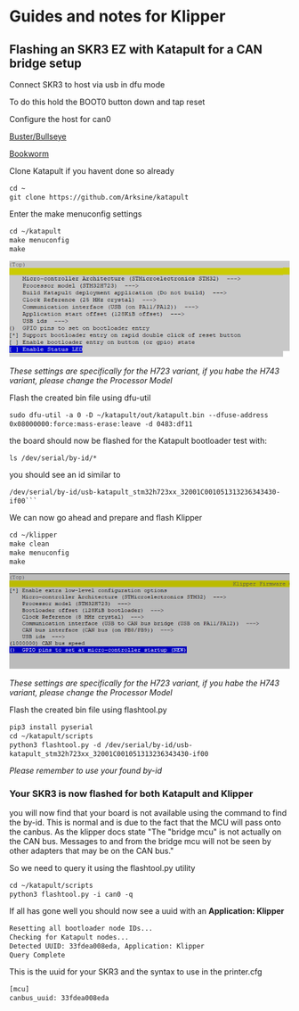 # Guides and notes for Klipper 
## Flashing an SKR3 EZ with Katapult for a CAN bridge setup


Connect SKR3 to host via usb in dfu mode

To do this hold the BOOT0 button down and tap reset

Configure the host for can0

[Buster/Bullseye](RPIOSCAN0.md)

[Bookworm](Pi5CAN0.md)

Clone Katapult if you havent done so already

```
cd ~
git clone https://github.com/Arksine/katapult
```
Enter the make menuconfig settings
```
cd ~/katapult
make menuconfig
make
```
![katapult_flash_settings](/files/KoctopusFlash.png)

_These settings are specifically for the H723 variant, if you habe
the H743 variant, please change the Processor Model_

Flash the created bin file using dfu-util

```
sudo dfu-util -a 0 -D ~/katapult/out/katapult.bin --dfuse-address 0x08000000:force:mass-erase:leave -d 0483:df11
```

the board should now be flashed for the Katapult bootloader
test with:
```
ls /dev/serial/by-id/*
```
you should see an id similar to 
```
/dev/serial/by-id/usb-katapult_stm32h723xx_32001C001051313236343430-if00```
```

We can now go ahead and prepare and flash Klipper

```
cd ~/klipper
make clean
make menuconfig
make
```
![klipper_flash_settings](/files/SKR3EZKlipperFlash.png)

_These settings are specifically for the H723 variant, if you habe
the H743 variant, please change the Processor Model_

Flash the created bin file using flashtool.py

```
pip3 install pyserial
cd ~/katapult/scripts
python3 flashtool.py -d /dev/serial/by-id/usb-katapult_stm32h723xx_32001C001051313236343430-if00
```
_Please remember to use your found by-id_

### Your SKR3 is now flashed for both Katapult and Klipper

you will now find that your board is not available using the command
to find the by-id. This is normal and is due to the fact that the MCU 
will pass onto the canbus. As the klipper docs state "The "bridge mcu" 
is not actually on the CAN bus. Messages to and from the bridge mcu 
will not be seen by other adapters that may be on the CAN bus."

So we need to query it using the flashtool.py utility

```
cd ~/katapult/scripts
python3 flashtool.py -i can0 -q
```

If all has gone well you should now see a uuid with an **Application: Klipper**
```
Resetting all bootloader node IDs...
Checking for Katapult nodes...
Detected UUID: 33fdea008eda, Application: Klipper
Query Complete
```
This is the uuid for your SKR3 and the syntax to use in the printer.cfg
```
[mcu]
canbus_uuid: 33fdea008eda
```



